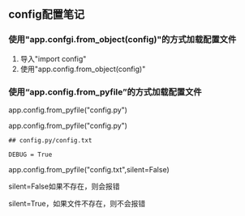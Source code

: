 ## config配置笔记

### 使用"app.confgi.from\_object\(config\)"的方式加载配置文件

1. 导入"import config"
2. 使用"app.config.from\_object\(config\)"

### 使用“app.config.from\_pyfile”的方式加载配置文件

app.config.from\_pyfile\("config.py"\)

app.config.from\_pyfile\("config.py"\)

```
## config.py/config.txt

DEBUG = True
```

app.config.from\_pyfile\("config.txt",silent=False\)

silent=False如果不存在，则会报错

silent=True，如果文件不存在，则不会报错

